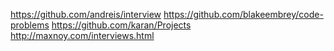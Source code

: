https://github.com/andreis/interview
https://github.com/blakeembrey/code-problems
https://github.com/karan/Projects
http://maxnoy.com/interviews.html